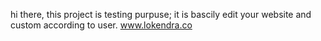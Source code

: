 hi there,
this project is testing purpuse; it is bascily edit your website and custom according to user.
www.lokendra.co
